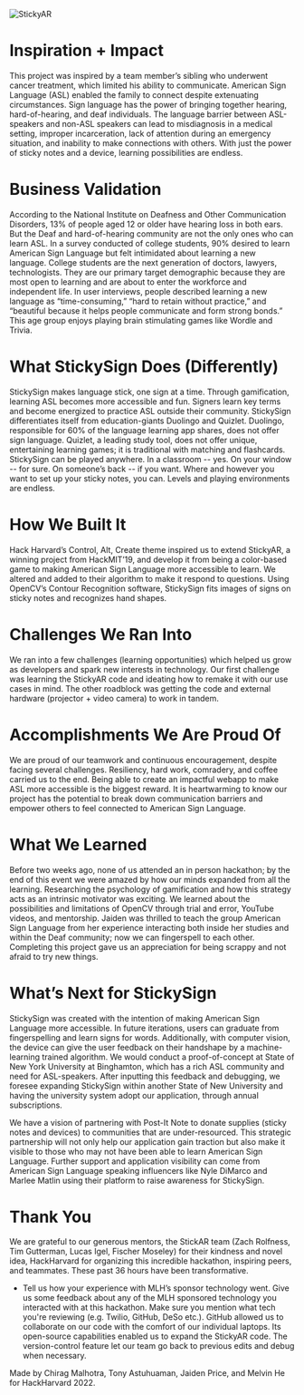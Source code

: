 ![StickyAR](https://github.com/trobutlef/hackharvard-project/pictures/StickyLogo.png)
# Inspiration + Impact
This project was inspired by a team member’s sibling who underwent cancer treatment, which limited his ability to communicate. American Sign Language (ASL) enabled the family to connect despite extenuating circumstances. Sign language has the power of bringing together hearing, hard-of-hearing, and deaf individuals. The language barrier between ASL-speakers and non-ASL speakers can lead to misdiagnosis in a medical setting, improper incarceration, lack of attention during an emergency situation, and inability to make connections with others. With just the power of sticky notes and a device, learning possibilities are endless.
# Business Validation
According to the National Institute on Deafness and Other Communication Disorders, 13% of people aged 12 or older have hearing loss in both ears. But the Deaf and hard-of-hearing community are not the only ones who can learn ASL. In a survey conducted of college students, 90% desired to learn American Sign Language but felt intimidated about learning a new language. College students are the next generation of doctors, lawyers, technologists. They are our primary target demographic because they are most open to learning and are about to enter the workforce and independent life. In user interviews, people described learning a new language as “time-consuming,” “hard to retain without practice,” and “beautiful because it helps people communicate and form strong bonds.” This age group enjoys playing brain stimulating games like Wordle and Trivia. 
# What StickySign Does (Differently)
StickySign makes language stick, one sign at a time. Through gamification, learning ASL becomes more accessible and fun. Signers learn key terms and become energized to practice ASL outside their community. StickySign differentiates itself from education-giants Duolingo and Quizlet. Duolingo, responsible for 60% of the language learning app shares, does not offer sign language.  Quizlet, a leading study tool, does not offer unique, entertaining learning games; it is traditional with matching and flashcards. StickySign can be played anywhere. In a classroom -- yes. On your window  --  for sure. On someone’s back -- if you want. Where and however you want to set up your sticky notes, you can. Levels and playing environments are endless.
# How We Built It
Hack Harvard’s Control, Alt, Create theme inspired us to extend StickyAR, a winning project from HackMIT’19, and develop it from being a color-based game to making American Sign Language more accessible to learn. We altered and added to their algorithm to make it respond to questions. Using OpenCV’s Contour Recognition software, StickySign fits images of signs on sticky notes and recognizes hand shapes.
# Challenges We Ran Into
We ran into a few challenges (learning opportunities) which helped us grow as developers and spark new interests in technology. Our first challenge was learning the StickyAR code and ideating how to remake it with our use cases in mind. The other roadblock was getting the code and external hardware (projector + video camera) to work in tandem. 
# Accomplishments We Are Proud Of
We are proud of our teamwork and continuous encouragement, despite facing several challenges. Resiliency, hard work, comradery, and coffee carried us to the end. Being able to create an impactful webapp to make ASL more accessible is the biggest reward. It is heartwarming to know our project has the potential to break down communication barriers and empower others to feel connected to American Sign Language.
# What We Learned 
Before two weeks ago, none of us attended an in person hackathon; by the end of this event we were amazed by how our minds expanded from all the learning. Researching the psychology of gamification and how this strategy acts as an intrinsic motivator was exciting. We learned about the possibilities and limitations of OpenCV through trial and error, YouTube videos, and mentorship. Jaiden was thrilled to teach the group American Sign Language from her experience interacting both inside her studies and within the Deaf community; now we can fingerspell to each other. Completing this project gave us an appreciation for being scrappy and not afraid to try new things. 
# What’s Next for StickySign
StickySign was created with the intention of making American Sign Language more accessible. In future iterations, users can graduate from fingerspelling and learn signs for words. Additionally, with computer vision, the device can give the user feedback on their handshape by a machine-learning trained algorithm. We would conduct a proof-of-concept at State of New York University at Binghamton, which has a rich ASL community and need for ASL-speakers. After inputting this feedback and debugging, we foresee expanding StickySign within another State of New University and having the university system adopt our application, through annual subscriptions. 
 
We have a vision of partnering with Post-It Note to donate supplies (sticky notes and devices) to communities that are under-resourced. This strategic partnership will not only help our application gain traction but also make it visible to those who may not have been able to learn American Sign Language. Further support and application visibility can come from American Sign Language speaking influencers like Nyle DiMarco and Marlee Matlin using their platform to raise awareness for StickySign.
# Thank You
We are grateful to our generous mentors, the StickAR team (Zach Rolfness, Tim Gutterman, Lucas Igel, Fischer Moseley) for their kindness and novel idea, HackHarvard for organizing this incredible hackathon, inspiring peers, and teammates. These past 36 hours have been transformative.
* Tell us how your experience with MLH’s sponsor technology went.
Give us some feedback about any of the MLH sponsored technology you interacted with at this hackathon. Make sure you mention what tech you're reviewing (e.g. Twilio, GitHub, DeSo etc.).
GitHub allowed us to collaborate on our code with the comfort of our individual laptops. Its open-source capabilities enabled us to expand the StickyAR code. The version-control feature let our team go back to previous edits and debug when necessary.

Made by Chirag Malhotra, Tony Astuhuaman, Jaiden Price, and Melvin He for HackHarvard 2022.
